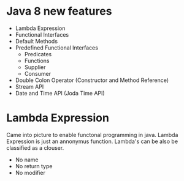 # Java 8 new features
  - Lambda Expression
  - Functional Interfaces
  - Default Methods
  - Predefined Functional Interfaces
    - Predicates
    - Functions
    - Supplier
    - Consumer
  - Double Colon Operator (Constructor and Method Reference)
  - Stream API
  - Date and Time API (Joda Time API)


# Lambda Expression
  Came into picture to enable functonal programming in java. Lambda Expression is just an annonymus function. Lambda's can be also be classified as a clouser.
  - No name 
  - No return type 
  - No modifier

